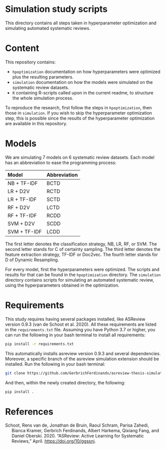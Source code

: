 Simulation study scripts
================

This directory contains all steps taken in hyperparameter optimization
and simulating automated systematic reviews.

# Content

This repository contains:

  - `hpoptimization` documentation on how hyperparameters were optimized
    plus the resulting parameters.
  - `simulation` documentation on how the models were simulated on the
    systematic review datasets.
  - `R` containing R-scripts called upon in the current readme, to
    structure the whole simulation process.

To reproduce the research, first follow the steps in `hpoptimization`,
then those in `simulation`. If you wish to skip the hyperparameter
optimization step, this is possible since the results of the
hyperparameter optimization are available in this repository.

# Models

We are simulating 7 models on 6 systematic review datasets. Each model
has an abbreviation to ease the programming process:

| Model        | Abbreviation |
| :----------- | :----------- |
| NB + TF-IDF  | BCTD         |
| LR + D2V     | RCTD         |
| LR + TF-IDF  | SCTD         |
| RF + D2V     | LCTD         |
| RF + TF-IDF  | RCDD         |
| SVM + D2V    | SCDD         |
| SVM + TF-IDF | LCDD         |

The first letter denotes the classification strategy, NB, LR, RF, or
SVM. The second letter stands for C of certainty sampling. The third
letter denotes the feature extraction strategy, TF-IDF or Doc2vec. The
fourth letter stands for D of Dynamic Resampling.

For every model, first the hyperparameters were optimized. The scripts
and results for that can be found in the `hpoptimization` directory. The
`simulation` directory contains scripts for simulating an automated
systematic review, using the hyperparameters obtained in the
optimization.

# Requirements

This study requires having several packages installed, like ASReview
version 0.9.3 (van de Schoot et al. 2020). All these requirements are
listed in the `requirements.txt` file. Assuming you have Python 3.7 or
higher, you can run the following in your bash terminal to install all
requirements:

``` bash
pip install -r requirements.txt
```

This automatically installs asreview version 0.9.3 and several
dependencies. Moreover, a specific branch of the asreview simulation
extension should be installed. Run the following in your bash terminal:

``` bash
git clone https://github.com/GerbrichFerdinands/asreview-thesis-simulation.git
```

And then, within the newly created directory, the following:

``` bash
pip install .
```

# References

<div id="refs" class="references hanging-indent">

<div id="ref-ASReview2020">

Schoot, Rens van de, Jonathan de Bruin, Raoul Schram, Parisa Zahedi,
Bianca Kramer, Gerbrich Ferdinands, Albert Harkema, Qixiang Fang, and
Daniel Oberski. 2020. “ASReview: Active Learning for Systematic
Reviews,” April. <https://doi.org/10/ggssnj>.

</div>

</div>
